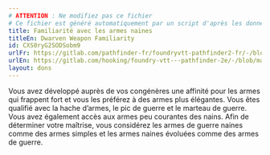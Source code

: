 ```yaml
---
# ATTENTION : Ne modifiez pas ce fichier
# Ce fichier est généré automatiquement par un script d'après les données du module Foundry VTT officiel et de sa traduction
title: Familiarité avec les armes naines
titleEn: Dwarven Weapon Familiarity
id: CXS0ryG2SODSobm9
urlFr: https://gitlab.com/pathfinder-fr/foundryvtt-pathfinder2-fr/-/blob/master/data/feats/CXS0ryG2SODSobm9.htm
urlEn: https://gitlab.com/hooking/foundry-vtt---pathfinder-2e/-/blob/master/packs/data/feats.db/dwarven-weapon-familiarity.json
layout: dons
---
```

Vous avez développé auprès de vos congénères une affinité pour les armes qui frappent fort et vous les préférez à des armes plus élégantes. Vous êtes qualifié avec la hache d’armes, le pic de guerre et le marteau de guerre. Vous avez également accès aux armes peu courantes des nains. Afin de déterminer votre maîtrise, vous considérez les armes de guerre naines comme des armes simples et les armes naines évoluées comme des armes de guerre.
